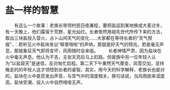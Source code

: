 # 盐一样的智慧
　　有这么一个故事：老族长带领村民日夜兼程，要把盐运到某地换成大麦过冬，有一天晚上，他们露宿于荒野，星光灿烂。长者依然用祖先世代所传下来的方法，取出三块盐投入营火，占卜山间天气的变化……大家都在等待长者的“天气预报“，：若听见火中盐块发出”噼里啪啦“的声响，那就是好天气的预兆，若是毫无声息，那就象征天气即将变坏，风雨随时会来临。 
　　长者神情严肃，因为盐块在火中毫无声息。他认为不吉，主张天亮后马上赶路。但是族中另一位年轻人认为“以盐窥天”是迷信，反对匆忙启程。第二天下午果然天气骤变，风雪交加，坚持晚走的的年轻人这才领悟到长者的睿智。其实，用今天的科学解释，老族长也是对的，盐块在火中是否发出声音，与空气中的湿度相关。换句话说，当风雨欲来湿度高，盐块受潮，投入火中自然喑哑无声。
 